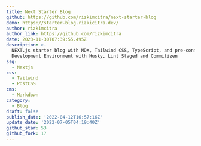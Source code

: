 ```yaml
---
title: Next Starter Blog
github: https://github.com/rizkimcitra/next-starter-blog
demo: https://starter-blog.rizkicitra.dev/
author: rizkimcitra
author_link: https://github.com/rizkimcitra
date: 2023-11-30T07:39:55.495Z
description: >-
  NEXT.js starter blog with MDX, Tailwind CSS, TypeScript, and pre-configured
  Development Environment with Husky, Lint Staged and Commitizen
ssg:
  - Nextjs
css:
  - Tailwind
  - PostCSS
cms:
  - Markdown
category:
  - Blog
draft: false
publish_date: '2022-04-12T16:57:16Z'
update_date: '2022-07-05T04:19:40Z'
github_star: 53
github_fork: 17
---
```

